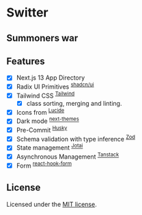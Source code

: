 # Switter

## Summoners war

## Features

- [x] Next.js 13 App Directory
- [x] Radix UI Primitives <sup>[shadcn/ui](https://ui.shadcn.com)</sup>
- [x] Tailwind CSS <sup>[Tailwind](https://tailwindcss.com)</sup>
  - [x] class sorting, merging and linting.
- [x] Icons from <sup>[Lucide](https://lucide.dev)</sup>
- [x] Dark mode <sup>[next-themes](https://github.com/pacocoursey/next-themes#readme)</sup>
- [x] Pre-Commit <sup>[Husky](https://typicode.github.io/husky)</sup>
- [x] Schema validation with type inference <sup>[Zod](https://zod.dev)</sup>
- [x] State management <sup>[Jotai](https://jotai.org)</sup>
- [x] Asynchronous Management <sup>[Tanstack](https://tanstack.com/query/latest)</sup>
- [x] Form <sup>[react-hook-form](https://www.react-hook-form.com)</sup>

## License

Licensed under the [MIT license](https://github.com/shadcn/ui/blob/main/LICENSE.md).
